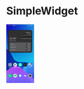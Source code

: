 ﻿# SimpleWidget
 <img src="https://github.com/hendralijaya/SimpleWidget/blob/main/app/src/main/res/drawable/simple-widget.jpg" width="74.2" height="157">
